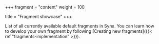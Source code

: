 +++
fragment = "content"
weight = 100

title = "Fragment showcase"
+++

List of all currently available default fragments in Syna. You
can learn how to develop your own fragment by following [Creating new
fragments]({{< ref "fragments-implementation" >}}).
